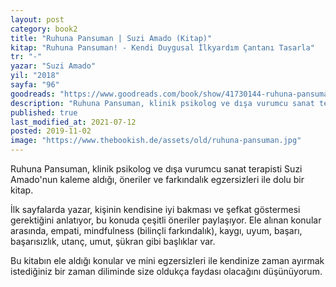 ```yaml
---
layout: post  
category: book2  
title: "Ruhuna Pansuman | Suzi Amado (Kitap)"  
kitap: "Ruhuna Pansuman! - Kendi Duygusal İlkyardım Çantanı Tasarla"  
tr: "-"  
yazar: "Suzi Amado"  
yil: "2018"  
sayfa: "96"  
goodreads: "https://www.goodreads.com/book/show/41730144-ruhuna-pansuman"
description: "Ruhuna Pansuman, klinik psikolog ve dışa vurumcu sanat terapisti Suzi Amado'nun kaleme aldığı, öneriler ve farkındalık egzersizleri ile dolu bir kitap.  "
published: true
last_modified_at: 2021-07-12
posted: 2019-11-02
image: "https://www.thebookish.de/assets/old/ruhuna-pansuman.jpg"
---
```


Ruhuna Pansuman, klinik psikolog ve dışa vurumcu sanat terapisti Suzi Amado'nun kaleme aldığı, öneriler ve farkındalık egzersizleri ile dolu bir kitap.  
  
İlk sayfalarda yazar, kişinin kendisine iyi bakması ve şefkat göstermesi gerektiğini anlatıyor, bu konuda çeşitli öneriler paylaşıyor. Ele alınan konular arasında, empati, mindfulness (bilinçli farkındalık), kaygı, uyum, başarı, başarısızlık, utanç, umut, şükran gibi başlıklar var.  
  
Bu kitabın ele aldığı konular ve mini egzersizleri ile kendinize zaman ayırmak istediğiniz bir zaman diliminde size oldukça faydası olacağını düşünüyorum.  
  

